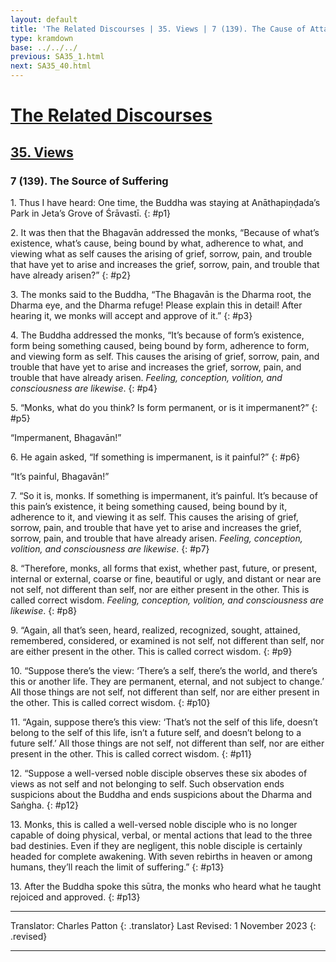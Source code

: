 ```yaml
---
layout: default
title: 'The Related Discourses | 35. Views | 7 (139). The Cause of Attachment and Sorrow'
type: kramdown
base: ../../../
previous: SA35_1.html
next: SA35_40.html
---
```


# [The Related Discourses](../index.html)
## [35. Views](index.html)
### 7 (139). The Source of Suffering

1\. Thus I have heard: One time, the Buddha was staying at Anāthapiṇḍada’s Park in Jeta’s Grove of Śrāvastī.
{: #p1}

2\. It was then that the Bhagavān addressed the monks, “Because of what’s existence, what’s cause, being bound by what, adherence to what, and viewing what as self causes the arising of grief, sorrow, pain, and trouble that have yet to arise and increases the grief, sorrow, pain, and trouble that have already arisen?”
{: #p2}

3\. The monks said to the Buddha, “The Bhagavān is the Dharma root, the Dharma eye, and the Dharma refuge! Please explain this in detail! After hearing it, we monks will accept and approve of it.”
{: #p3}

4\. The Buddha addressed the monks, “It’s because of form’s existence, form being something caused, being bound by form, adherence to form, and viewing form as self. This causes the arising of grief, sorrow, pain, and trouble that have yet to arise and increases the grief, sorrow, pain, and trouble that have already arisen. <em>Feeling, conception, volition, and consciousness are likewise</em>.
{: #p4}

5\. “Monks, what do you think? Is form permanent, or is it impermanent?”
{: #p5}

“Impermanent, Bhagavān!”

6\. He again asked, “If something is impermanent, is it painful?”
{: #p6}

“It’s painful, Bhagavān!”

7\. “So it is, monks. If something is impermanent, it’s painful. It’s because of this pain’s existence, it being something caused, being bound by it, adherence to it, and viewing it as self. This causes the arising of grief, sorrow, pain, and trouble that have yet to arise and increases the grief, sorrow, pain, and trouble that have already arisen. <em>Feeling, conception, volition, and consciousness are likewise</em>.
{: #p7}

8\. “Therefore, monks, all forms that exist, whether past, future, or present, internal or external, coarse or fine, beautiful or ugly, and distant or near are not self, not different than self, nor are either present in the other. This is called correct wisdom. <em>Feeling, conception, volition, and consciousness are likewise</em>.
{: #p8}

9\. “Again, all that’s seen, heard, realized, recognized, sought, attained, remembered, considered, or examined is not self, not different than self, nor are either present in the other. This is called correct wisdom.
{: #p9}

10\. “Suppose there’s the view: ‘There’s a self, there’s the world, and there’s this or another life. They are permanent, eternal, and not subject to change.’ All those things are not self, not different than self, nor are either present in the other. This is called correct wisdom.
{: #p10}

11\. “Again, suppose there’s this view: ‘That’s not the self of this life, doesn’t belong to the self of this life, isn’t a future self, and doesn’t belong to a future self.’ All those things are not self, not different than self, nor are either present in the other. This is called correct wisdom.
{: #p11}

12\. “Suppose a well-versed noble disciple observes these six abodes of views as not self and not belonging to self. Such observation ends suspicions about the Buddha and ends suspicions about the Dharma and Saṅgha.
{: #p12}

13\. Monks, this is called a well-versed noble disciple who is no longer capable of doing physical, verbal, or mental actions that lead to the three bad destinies. Even if they are negligent, this noble disciple is certainly headed for complete awakening. With seven rebirths in heaven or among humans, they’ll reach the limit of suffering.”
{: #p13}

13\. After the Buddha spoke this sūtra, the monks who heard what he taught rejoiced and approved.
{: #p13}

---

Translator: Charles Patton
{: .translator}
Last Revised: 1 November 2023
{: .revised}

---